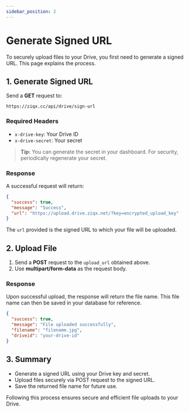 ```yaml
---
sidebar_position: 2
---
```


# Generate Signed URL

To securely upload files to your Drive, you first need to generate a signed URL. This page explains the process.

## 1. Generate Signed URL

Send a **GET** request to:

```
https://ziqx.cc/api/drive/sign-url
```

### Required Headers

- `x-drive-key`: Your Drive ID
- `x-drive-secret`: Your secret

> **Tip:** You can generate the secret in your dashboard. For security, periodically regenerate your secret.

### Response

A successful request will return:

```json
{
  "success": true,
  "message": "Success",
  "url": "https://upload.drive.ziqx.net/?key=encrypted_upload_key"
}
```

The `url` provided is the signed URL to which your file will be uploaded.

## 2. Upload File

1. Send a **POST** request to the `upload_url` obtained above.
2. Use **multipart/form-data** as the request body.

### Response

Upon successful upload, the response will return the file name. This file name can then be saved in your database for reference.

```json
{
  "success": true,
  "message": "File uploaded successfully",
  "filename": "filename.jpg",
  "driveid": "your-drive-id"
}
```

## 3. Summary

- Generate a signed URL using your Drive key and secret.
- Upload files securely via POST request to the signed URL.
- Save the returned file name for future use.

Following this process ensures secure and efficient file uploads to your Drive.
